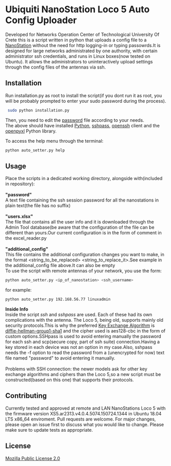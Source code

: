 # Ubiquiti NanoStation Loco 5 Auto Config Uploader
Developed for Networks Operation Center of Technological University Of Crete this is a script
written in python that uploads a config file to a [NanoStation](https://www.ui.com/) without the need for http 
logging-in or typing passowrds.It is designed for large networks administrated by one authority, with certain
administrator ssh credentials, and runs in Linux boxes(now tested on Ubuntu). It allows the administrators to uninteractively upload settings through the config files of the antennas via ssh.

## Installation

Run installation.py as root to install the script(if you dont run it as root, you will be probably prompted to enter your sudo password during the process).
```bash
 sudo python installation.py
```
Then, you need to edit the <u>password</u> file according to your needs.</br>
The above should have installed [Python](https://www.python.org/), [sshpass](https://linux.die.net/man/1/sshpass), 
[openssh](https://www.openssh.com/) client and the [openpyxl](https://openpyxl.readthedocs.io/en/stable/) Python library.

To access the help menu through the terminal:
```bash
python auto_setter.py help
```
## Usage
Place the scripts in a dedicated working directory, alongside with(included in repository):</br> </br>
<b>"password"</b></br>
A text file containing the ssh session password for all the nanostations in plain text(the file has no suffix)</br></br>
<b>"users.xlsx"</b></br>
The file that contains all the user info and it is downloaded through the Admin Tool database(be aware that the configuration of the file can be different than yours.Our current configuration is in the form of comment in the excel_reader.py</br></br>
<b>"additional_config"</b></br>
This file contains the additional configuration changes you want to make, in the format <string_to_be_replaced> <string_to_replace_it>.See example in the additional_config file above.It can also be empty</br>
To use the script with remote antennas of your network, you use the form:
```bash
python auto_setter.py <ip_of_nanostation> <ssh_username>
```
for example:
```bash
python auto_setter.py 192.168.56.77 linuxadmin
```
<b>Inside Info</b></br>
Inside the script <i>ssh</i> and <i>sshpass</i> are used. Each of these had its own complications with the antenna.
The Loco 5, being old, supports mainly old security protocols.This is why the preferred [Key Exchange Algorithm](https://en.wikipedia.org/wiki/Key_exchange) is 
[diffie-hellman-group1-sha1](https://www.openssh.com/legacy.html) and the cipher used is aes128-cbc in the form of custom options.SSHpass is used to avoid entering manually 
the password for each ssh and scp(secure copy, part of ssh suite) connection.Having a key stored in each device was not an 
option in my case.Also, sshpass needs the -f option to read the password from a (unencrypted for now) text file named 
"password" to avoid entering it manually. </br></br>
Problems with SSH connection: the newer models ask for other key exchange algorithms and ciphers than the Loco 5,so a new script must be constructed(based on this one) that supports their protocols.

## Contributing
Currently tested and approved at remote and LAN NanoStations Loco 5 with the firmware version XS5.ar2313.v4.0.4.5074.150724.1344 in Ubuntu 18.04 LTS x86_64 enviroment.
Pull requests are welcome. For major changes, please open an issue first to discuss what you would like to change.
Please make sure to update tests as appropriate.

## License
[Mozilla Public License 2.0](https://choosealicense.com/licenses/mpl-2.0/)
